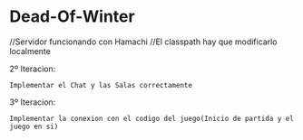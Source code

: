 # Dead-Of-Winter

//Servidor funcionando con Hamachi
//El classpath hay que modificarlo localmente

2º Iteracion:

	Implementar el Chat y las Salas correctamente
	
3º Iteracion:

	Implementar la conexion con el codigo del juego(Inicio de partida y el juego en si)


